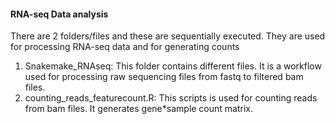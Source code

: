 #### RNA-seq Data analysis

There are 2 folders/files and these are sequentially executed. They are used for processing RNA-seq data and for generating counts

 1. Snakemake_RNAseq: This folder contains different files. It is a workflow used for processing raw sequencing files from fastq to filtered bam files. 
 2. counting_reads_featurecount.R: This scripts is used for counting reads from bam files. It generates gene*sample count matrix.
 
